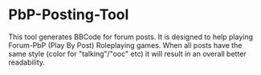 PbP-Posting-Tool
================

This tool generates BBCode for forum posts. It is designed to help playing Forum-PbP (Play By Post) Roleplaying games. When all posts have the same style (color for "talking"/"ooc" etc) it will result in an overall better readability.